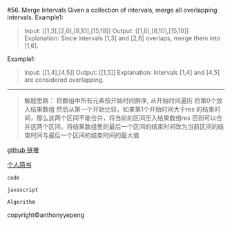 #56. Merge Intervals
Given a collection of intervals, merge all overlapping intervals.
Example1:

>Input: [[1,3],[2,6],[8,10],[15,18]]
Output: [[1,6],[8,10],[15,18]]
Explanation: Since intervals [1,3] and [2,6] overlaps, merge them into [1,6].

Example1:

>Input: [[1,4],[4,5]]
Output: [[1,5]]
Explanation: Intervals [1,4] and [4,5] are considered overlapping.

***

>解题思路：
将数组中所有元素按开始时间排序,
从开始时间遍历
将第0个放入结果数组
然后从第一个开始比较，如果第1个开始时间大于res 的结束时间，那么这两个区间不能合并，将当前的区间压入结果数组res
否则可以合并这两个区间，将结果数组里的最后一个区间的结束时间改为当前区间的结束时间与最后一个区间的结束时间的最大值

<a href="https://github.com/anthonyyepeng/leetcode">github 链接</a><br/>

<a href="https://www.jianshu.com/u/98e0133e333e">个人简书</a><br/>

`code `<br/>

`javascript`<br/>

`Algorithm`<br/>

copyright&copy;anthonyyepeng
